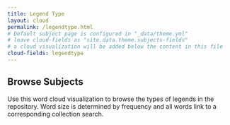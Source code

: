```yaml
---
title: Legend Type
layout: cloud
permalink: /legendtype.html
# Default subject page is configured in "_data/theme.yml"
# leave cloud-fields as "site.data.theme.subjects-fields"
# a cloud visualization will be added below the content in this file
cloud-fields: legendtype
---
```


## Browse Subjects

Use this word cloud visualization to browse the types of legends in the repository.
Word size is determined by frequency and all words link to a corresponding collection search.
